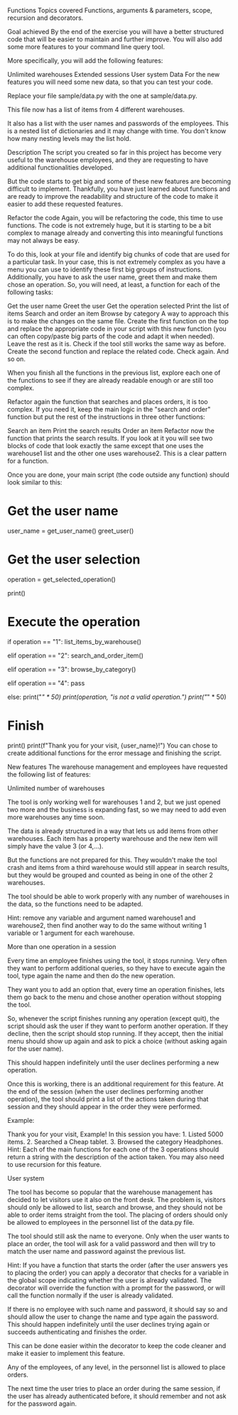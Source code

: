 Functions
Topics covered
Functions, arguments & parameters, scope, recursion and decorators.

Goal achieved
By the end of the exercise you will have a better structured code that will be easier to maintain and further improve. You will also add some more features to your command line query tool.

More specifically, you will add the following features:

Unlimited warehouses
Extended sessions
User system
Data
For the new features you will need some new data, so that you can test your code.

Replace your file sample/data.py with the one at sample/data.py.

This file now has a list of items from 4 different warehouses.

It also has a list with the user names and passwords of the employees. This is a nested list of dictionaries and it may change with time. You don't know how many nesting levels may the list hold.

Description
The script you created so far in this project has become very useful to the warehouse employees, and they are requesting to have additional functionalities developed.

But the code starts to get big and some of these new features are becoming difficult to implement. Thankfully, you have just learned about functions and are ready to improve the readability and structure of the code to make it easier to add these requested features.

Refactor the code
Again, you will be refactoring the code, this time to use functions. The code is not extremely huge, but it is starting to be a bit complex to manage already and converting this into meaningful functions may not always be easy.

To do this, look at your file and identify big chunks of code that are used for a particular task. In your case, this is not extremely complex as you have a menu you can use to identify these first big groups of instructions. Additionally, you have to ask the user name, greet them and make them chose an operation. So, you will need, at least, a function for each of the following tasks:

Get the user name
Greet the user
Get the operation selected
Print the list of items
Search and order an item
Browse by category
A way to approach this is to make the changes on the same file. Create the first function on the top and replace the appropriate code in your script with this new function (you can often copy/paste big parts of the code and adapt it when needed). Leave the rest as it is. Check if the tool still works the same way as before. Create the second function and replace the related code. Check again. And so on.

When you finish all the functions in the previous list, explore each one of the functions to see if they are already readable enough or are still too complex.

Refactor again the function that searches and places orders, it is too complex. If you need it, keep the main logic in the "search and order" function but put the rest of the instructions in three other functions:

Search an item
Print the search results
Order an item
Refactor now the function that prints the search results. If you look at it you will see two blocks of code that look exactly the same except that one uses the warehouse1 list and the other one uses warehouse2. This is a clear pattern for a function.

Once you are done, your main script (the code outside any function) should look similar to this:

# Get the user name
user_name = get_user_name()
greet_user()

# Get the user selection
operation = get_selected_operation()

print()

# Execute the operation
if operation == "1":
    list_items_by_warehouse()

elif operation == "2":
    search_and_order_item()

elif operation == "3":
    browse_by_category()

elif operation == "4":
    pass

else:
    print("*" * 50)
    print(operation, "is not a valid operation.")
    print("*" * 50)

# Finish
print()
print(f"Thank you for your visit, {user_name}!")
You can chose to create additional functions for the error message and finishing the script.

New features
The warehouse management and employees have requested the following list of features:

Unlimited number of warehouses

The tool is only working well for warehouses 1 and 2, but we just opened two more and the business is expanding fast, so we may need to add even more warehouses any time soon.

The data is already structured in a way that lets us add items from other warehouses. Each item has a property warehouse and the new item will simply have the value 3 (or 4,...).

But the functions are not prepared for this. They wouldn't make the tool crash and items from a third warehouse would still appear in search results, but they would be grouped and counted as being in one of the other 2 warehouses.

The tool should be able to work properly with any number of warehouses in the data, so the functions need to be adapted.

Hint: remove any variable and argument named warehouse1 and warehouse2, then find another way to do the same without writing 1 variable or 1 argument for each warehouse.

More than one operation in a session

Every time an employee finishes using the tool, it stops running. Very often they want to perform additional queries, so they have to execute again the tool, type again the name and then do the new operation.

They want you to add an option that, every time an operation finishes, lets them go back to the menu and chose another operation without stopping the tool.

So, whenever the script finishes running any operation (except quit), the script should ask the user if they want to perform another operation. If they decline, then the script should stop running. If they accept, then the initial menu should show up again and ask to pick a choice (without asking again for the user name).

This should happen indefinitely until the user declines performing a new operation.

Once this is working, there is an additional requirement for this feature. At the end of the session (when the user declines performing another operation), the tool should print a list of the actions taken during that session and they should appear in the order they were performed.

Example:

Thank you for your visit, Example!
In this session you have:
        1. Listed 5000 items.
        2. Searched a Cheap tablet.
        3. Browsed the category Headphones.
Hint: Each of the main functions for each one of the 3 operations should return a string with the description of the action taken. You may also need to use recursion for this feature.

User system

The tool has become so popular that the warehouse management has decided to let visitors use it also on the front desk. The problem is, visitors should only be allowed to list, search and browse, and they should not be able to order items straight from the tool. The placing of orders should only be allowed to employees in the personnel list of the data.py file.

The tool should still ask the name to everyone. Only when the user wants to place an order, the tool will ask for a valid password and then will try to match the user name and password against the previous list.

Hint: If you have a function that starts the order (after the user answers yes to placing the order) you can apply a decorator that checks for a variable in the global scope indicating whether the user is already validated. The decorator will override the function with a prompt for the password, or will call the function normally if the user is already validated.

If there is no employee with such name and password, it should say so and should allow the user to change the name and type again the password. This should happen indefinitely until the user declines trying again or succeeds authenticating and finishes the order.

This can be done easier within the decorator to keep the code cleaner and make it easier to implement this feature.

Any of the employees, of any level, in the personnel list is allowed to place orders.

The next time the user tries to place an order during the same session, if the user has already authenticated before, it should remember and not ask for the password again.